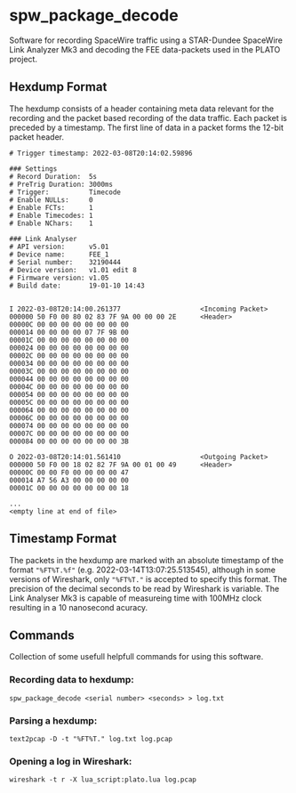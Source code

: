 # spw_package_decode

Software for recording SpaceWire traffic using a STAR-Dundee SpaceWire Link Analyzer Mk3 and decoding the FEE data-packets used in the PLATO project.


## Hexdump Format

The hexdump consists of a header containing meta data relevant for the recording and the packet based recording of the data traffic. Each packet is preceded by a timestamp. The first line of data in a packet forms the 12-bit packet header.

```
# Trigger timestamp: 2022-03-08T20:14:02.59896

### Settings
# Record Duration:	5s
# PreTrig Duration:	3000ms
# Trigger:			Timecode
# Enable NULLs:		0
# Enable FCTs:		1
# Enable Timecodes:	1
# Enable NChars:	1

### Link Analyser
# API version:		v5.01
# Device name:		FEE_1
# Serial number:	32190444
# Device version:	v1.01 edit 8
# Firmware version:	v1.05
# Build date:		19-01-10 14:43


I 2022-03-08T20:14:00.261377                    <Incoming Packet>
000000 50 F0 00 80 02 83 7F 9A 00 00 00 2E      <Header>
00000C 00 00 00 00 00 00 00 00
000014 00 00 00 00 07 7F 9B 00
00001C 00 00 00 00 00 00 00 00
000024 00 00 00 00 00 00 00 00
00002C 00 00 00 00 00 00 00 00
000034 00 00 00 00 00 00 00 00
00003C 00 00 00 00 00 00 00 00
000044 00 00 00 00 00 00 00 00
00004C 00 00 00 00 00 00 00 00
000054 00 00 00 00 00 00 00 00
00005C 00 00 00 00 00 00 00 00
000064 00 00 00 00 00 00 00 00
00006C 00 00 00 00 00 00 00 00
000074 00 00 00 00 00 00 00 00
00007C 00 00 00 00 00 00 00 00
000084 00 00 00 00 00 00 00 3B

O 2022-03-08T20:14:01.561410                    <Outgoing Packet>
000000 50 F0 00 18 02 82 7F 9A 00 01 00 49      <Header>
00000C 00 00 F0 00 00 00 00 47
000014 A7 56 A3 00 00 00 00 00
00001C 00 00 00 00 00 00 00 18

...
<empty line at end of file>
```

## Timestamp Format
The packets in the hexdump are marked with an absolute timestamp of the format `"%FT%T.%f"` (e.g. 2022-03-14T13:07:25.513545), although in some versions of Wireshark, only `"%FT%T."` is accepted to specify this format. The precision of the decimal seconds to be read by Wireshark is variable. The Link Analyser Mk3 is capable of measureing time with 100MHz clock resulting in a 10 nanosecond acuracy.

## Commands

Collection of some usefull helpfull commands for using this software.

### Recording data to hexdump:

`spw_package_decode <serial number> <seconds> > log.txt`

### Parsing a hexdump:

`text2pcap -D -t "%FT%T." log.txt log.pcap`

### Opening a log in Wireshark:

`wireshark -t r -X lua_script:plato.lua log.pcap`